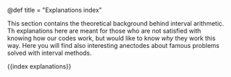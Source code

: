 @def title = "Explanations index"

This section contains the theoretical background behind interval arithmetic. Th explanations here are meant for those who are not satisfied with knowing how our codes work, but would like to know *why* they work this way. Here you will find also interesting anectodes about famous problems solved with interval methods.

{{index explanations}}